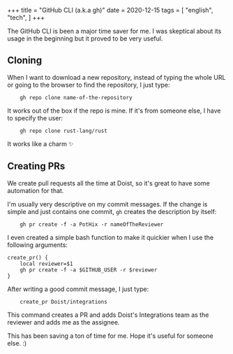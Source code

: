 +++
title = "GitHub CLI (a.k.a gh)"
date = 2020-12-15
tags = [
    "english",
    "tech",
]
+++

The GitHub CLI is been a major time saver for me. I was skeptical about its
usage in the beginning but it proved to be very useful.

## Cloning

When I want to download a new repository, instead of typing the whole URL or
going to the browser to find the repository, I just type:

        gh repo clone name-of-the-repository

It works out of the box if the repo is mine. If it's from someone else, I have
to specify the user:

        gh repo clone rust-lang/rust

It works like a charm ✨

## Creating PRs

We create pull requests all the time at Doist, so it's great to have some
automation for that.

I'm usually very descriptive on my commit messages. If the change is simple and
just contains one commit, `gh` creates the description by itself:

        gh pr create -f -a PotHix -r nameOfTheReviewer

I even created a simple bash function to make it quickier when I use the
following arguments:

```
create_pr() {
    local reviewer=$1
    gh pr create -f -a $GITHUB_USER -r $reviewer
}
```

After writing a good commit message, I just type:

        create_pr Doist/integrations

This command creates a PR and adds Doist's Integrations team as the reviewer and
adds me as the assignee.

This has been saving a ton of time for me. Hope it's useful for someone else. :)
